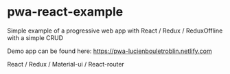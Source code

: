# pwa-react-example

Simple example of a progressive web app with React / Redux / ReduxOffline with a simple CRUD

Demo app can be found here: https://pwa-lucienbouletroblin.netlify.com

React / Redux / Material-ui / React-router
